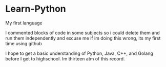 # Learn-Python
My first language


I commented blocks of code in some subjects so i could delete them and run them independently and excuse me if im doing this wrong, its my first time using github


I hope to get a basic understanding of Python, Java, C++, and Golang before I get to highschool. Im thirteen atm of this record.
